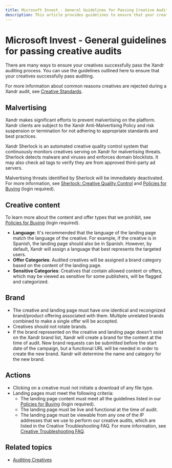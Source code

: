 ```yaml
---
title: Microsoft Invest - General Guidelines for Passing Creative Audits
description: This article provides guidelines to ensure that your creatives successfully pass auditing. Not adhering to the guidelines can lead to suspension or termination. 
---
```


# Microsoft Invest - General guidelines for passing creative audits

There are many ways to ensure your creatives successfully pass the Xandr auditing process. You can use the guidelines outlined here to ensure that your creatives successfully pass auditing.

For more information about common reasons creatives are rejected during a Xandr audit, see [Creative Standards](./creative-standards.md).

## Malvertising

Xandr makes significant efforts to prevent malvertising on the platform. Xandr clients are subject to the Xandr Anti-Malvertising Policy and risk suspension or termination for not adhering to appropriate standards and best practices.

Xandr Sherlock is an automated creative quality control system that continuously monitors creatives serving on Xandr for malvertising threats. Sherlock detects malware and viruses and enforces domain blocklists. It may also check ad tags to verify they are from approved third-party ad servers.

Malvertising threats identified by Sherlock will be immediately deactivated. For more information, see
[Sherlock: Creative Quality Control](./sherlock-creative-quality-control.md) and [Policies for Buying](https://microsoftapc.sharepoint.com/teams/XandrServicePolicies/SitePages/Policies-for-Buying.aspx) (login required).

## Creative content

To learn more about the content and offer types that we prohibit, see [Policies for Buying](https://microsoftapc.sharepoint.com/teams/XandrServicePolicies/SitePages/Policies-for-Buying.aspx) (login required).

- **Language**: It's recommended that the language of the landing page match the language of the creative. For example, if the creative is in Spanish, the landing page should also be in Spanish. However, by default, Xandr will assign a language that best represents the targeted users.
- **Offer Categories**: Audited creatives will be assigned a brand category based on the content of the landing page.
- **Sensitive Categories**: Creatives that contain allowed content or offers, which may be viewed as sensitive for some publishers, will be flagged and categorized.

## Brand

- The creative and landing page must have one identical and recongnized brand/product offering associated with them. Multiple unrelated brands combined to make a single offer will be accepted.
- Creatives should not rotate brands.
- If the brand represented on the creative and landing page doesn't exist on the Xandr brand list, Xandr will create a brand for the content at the time of audit. New brand requests can be submitted before the start date of the campaign, but a functional URL will be needed in order to create the new brand. Xandr will determine the name and category for the new brand.

## Actions

- Clicking on a creative must not initiate a download of any file type.
- Landing pages must meet the following criteria:
  - The landing page content must meet all the guidelines listed in our [Policies for Buying](https://microsoftapc.sharepoint.com/teams/XandrServicePolicies/SitePages/Policies-for-Buying.aspx) (login required).
  - The landing page must be live and functional at the time of audit.
  - The landing page must be viewable from any one of the IP addresses that we use to perform our creative audits, which are listed in the Creative Troubleshooting FAQ. For more information, see [Creative Troubleshooting FAQ](../bidders/creative-troubleshooting-faq.md).

## Related topics

- [Auditing Creatives](./auditing-creatives.md)
